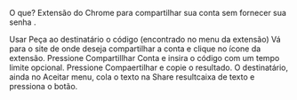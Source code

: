 O que?
Extensão do Chrome para compartilhar sua conta sem fornecer sua senha .

Usar
Peça ao destinatário o código (encontrado no menu da extensão)
Vá para o site de onde deseja compartilhar a conta e clique no ícone da extensão.
Pressione Compartillhar Conta e insira o código com um tempo limite opcional.
Pressione Compaertilhar e copie o resultado.
O destinatário, ainda no Aceitar menu, cola o texto na Share resultcaixa de texto e pressiona o botão.
